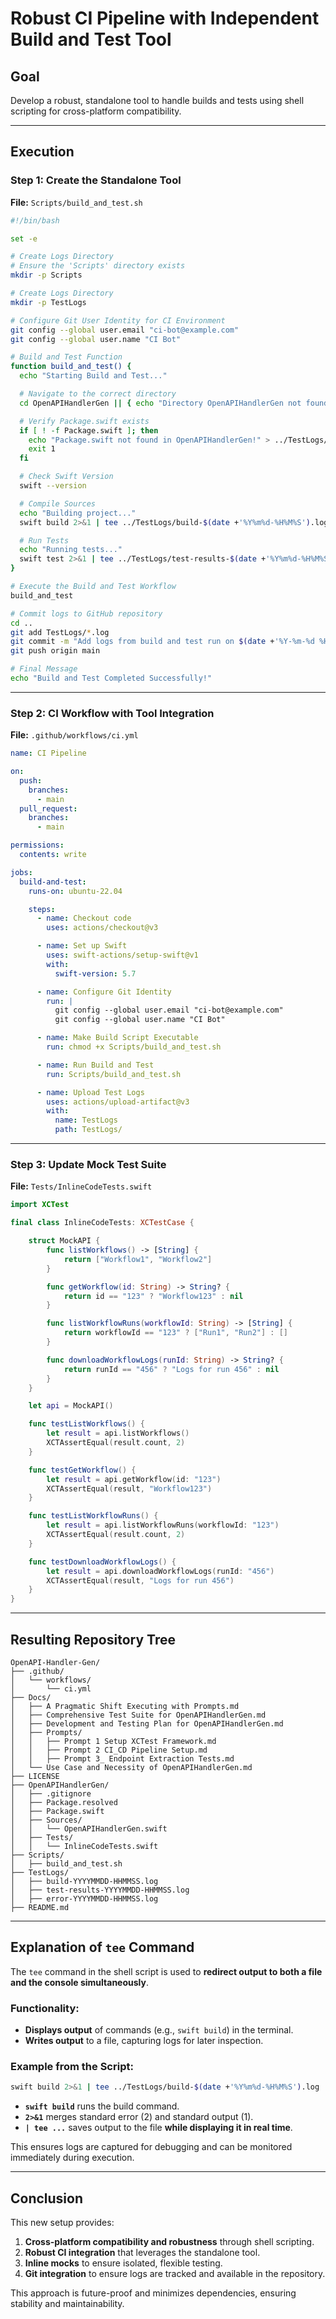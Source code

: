 # Robust CI Pipeline with Independent Build and Test Tool

## Goal

Develop a robust, standalone tool to handle builds and tests using shell scripting for cross-platform compatibility.

---

## Execution

### Step 1: Create the Standalone Tool

**File:** `Scripts/build_and_test.sh`

```bash
#!/bin/bash

set -e

# Create Logs Directory
# Ensure the 'Scripts' directory exists
mkdir -p Scripts

# Create Logs Directory
mkdir -p TestLogs

# Configure Git User Identity for CI Environment
git config --global user.email "ci-bot@example.com"
git config --global user.name "CI Bot"

# Build and Test Function
function build_and_test() {
  echo "Starting Build and Test..."

  # Navigate to the correct directory
  cd OpenAPIHandlerGen || { echo "Directory OpenAPIHandlerGen not found!"; exit 1; }

  # Verify Package.swift exists
  if [ ! -f Package.swift ]; then
    echo "Package.swift not found in OpenAPIHandlerGen!" > ../TestLogs/error-$(date +'%Y%m%d-%H%M%S').log
    exit 1
  fi

  # Check Swift Version
  swift --version

  # Compile Sources
  echo "Building project..."
  swift build 2>&1 | tee ../TestLogs/build-$(date +'%Y%m%d-%H%M%S').log

  # Run Tests
  echo "Running tests..."
  swift test 2>&1 | tee ../TestLogs/test-results-$(date +'%Y%m%d-%H%M%S').log
}

# Execute the Build and Test Workflow
build_and_test

# Commit logs to GitHub repository
cd ..
git add TestLogs/*.log
git commit -m "Add logs from build and test run on $(date +'%Y-%m-%d %H:%M:%S')"
git push origin main

# Final Message
echo "Build and Test Completed Successfully!"
```

---

### Step 2: CI Workflow with Tool Integration

**File:** `.github/workflows/ci.yml`

```yaml
name: CI Pipeline

on:
  push:
    branches:
      - main
  pull_request:
    branches:
      - main

permissions:
  contents: write

jobs:
  build-and-test:
    runs-on: ubuntu-22.04

    steps:
      - name: Checkout code
        uses: actions/checkout@v3

      - name: Set up Swift
        uses: swift-actions/setup-swift@v1
        with:
          swift-version: 5.7

      - name: Configure Git Identity
        run: |
          git config --global user.email "ci-bot@example.com"
          git config --global user.name "CI Bot"

      - name: Make Build Script Executable
        run: chmod +x Scripts/build_and_test.sh

      - name: Run Build and Test
        run: Scripts/build_and_test.sh

      - name: Upload Test Logs
        uses: actions/upload-artifact@v3
        with:
          name: TestLogs
          path: TestLogs/
```

---

### Step 3: Update Mock Test Suite

**File:** `Tests/InlineCodeTests.swift`

```swift
import XCTest

final class InlineCodeTests: XCTestCase {

    struct MockAPI {
        func listWorkflows() -> [String] {
            return ["Workflow1", "Workflow2"]
        }

        func getWorkflow(id: String) -> String? {
            return id == "123" ? "Workflow123" : nil
        }

        func listWorkflowRuns(workflowId: String) -> [String] {
            return workflowId == "123" ? ["Run1", "Run2"] : []
        }

        func downloadWorkflowLogs(runId: String) -> String? {
            return runId == "456" ? "Logs for run 456" : nil
        }
    }

    let api = MockAPI()

    func testListWorkflows() {
        let result = api.listWorkflows()
        XCTAssertEqual(result.count, 2)
    }

    func testGetWorkflow() {
        let result = api.getWorkflow(id: "123")
        XCTAssertEqual(result, "Workflow123")
    }

    func testListWorkflowRuns() {
        let result = api.listWorkflowRuns(workflowId: "123")
        XCTAssertEqual(result.count, 2)
    }

    func testDownloadWorkflowLogs() {
        let result = api.downloadWorkflowLogs(runId: "456")
        XCTAssertEqual(result, "Logs for run 456")
    }
}
```

---

## Resulting Repository Tree

```
OpenAPI-Handler-Gen/
├── .github/
│   └── workflows/
│       └── ci.yml
├── Docs/
│   ├── A Pragmatic Shift Executing with Prompts.md
│   ├── Comprehensive Test Suite for OpenAPIHandlerGen.md
│   ├── Development and Testing Plan for OpenAPIHandlerGen.md
│   ├── Prompts/
│   │   ├── Prompt 1 Setup XCTest Framework.md
│   │   ├── Prompt 2 CI_CD Pipeline Setup.md
│   │   ├── Prompt 3_ Endpoint Extraction Tests.md
│   └── Use Case and Necessity of OpenAPIHandlerGen.md
├── LICENSE
├── OpenAPIHandlerGen/
│   ├── .gitignore
│   ├── Package.resolved
│   ├── Package.swift
│   ├── Sources/
│   │   └── OpenAPIHandlerGen.swift
│   ├── Tests/
│   │   └── InlineCodeTests.swift
├── Scripts/
│   ├── build_and_test.sh
├── TestLogs/
│   ├── build-YYYYMMDD-HHMMSS.log
│   ├── test-results-YYYYMMDD-HHMMSS.log
│   ├── error-YYYYMMDD-HHMMSS.log
├── README.md
```

---

## Explanation of `tee` Command

The `tee` command in the shell script is used to **redirect output to both a file and the console simultaneously**.

### Functionality:

- **Displays output** of commands (e.g., `swift build`) in the terminal.
- **Writes output** to a file, capturing logs for later inspection.

### Example from the Script:

```bash
swift build 2>&1 | tee ../TestLogs/build-$(date +'%Y%m%d-%H%M%S').log
```

- **`swift build`** runs the build command.
- **`2>&1`** merges standard error (2) and standard output (1).
- **`| tee ...`** saves output to the file **while displaying it in real time**.

This ensures logs are captured for debugging and can be monitored immediately during execution.

---

## Conclusion

This new setup provides:

1. **Cross-platform compatibility and robustness** through shell scripting.
2. **Robust CI integration** that leverages the standalone tool.
3. **Inline mocks** to ensure isolated, flexible testing.
4. **Git integration** to ensure logs are tracked and available in the repository.

This approach is future-proof and minimizes dependencies, ensuring stability and maintainability.

